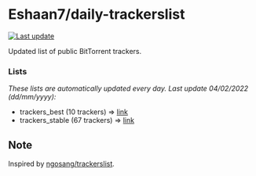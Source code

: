 
# Eshaan7/daily-trackerslist 

[![Last update](https://img.shields.io/badge/Last%20update-04/02/2022-blue.svg)](#)

Updated list of public BitTorrent trackers.

### Lists
*These lists are automatically updated every day. Last update 04/02/2022 (_dd/mm/yyyy_):*

* trackers_best (10 trackers) => [link](https://raw.githubusercontent.com/eshaan7/daily-trackerslist/master/trackers_best.txt)
* trackers_stable (67 trackers) => [link](https://raw.githubusercontent.com/eshaan7/daily-trackerslist/master/trackers_stable.txt)

## Note

Inspired by [ngosang/trackerslist](https://github.com/ngosang/trackerslist).
